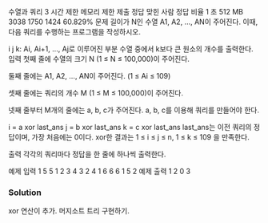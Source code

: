 수열과 쿼리 3
시간 제한	메모리 제한	제출	정답	맞힌 사람	정답 비율
1 초	512 MB	3038	1750	1424	60.829%
문제
길이가 N인 수열 A1, A2, ..., AN이 주어진다. 이때, 다음 쿼리를 수행하는 프로그램을 작성하시오.

i j k: Ai, Ai+1, ..., Aj로 이루어진 부분 수열 중에서 k보다 큰 원소의 개수를 출력한다.
입력
첫째 줄에 수열의 크기 N (1 ≤ N ≤ 100,000)이 주어진다.

둘째 줄에는 A1, A2, ..., AN이 주어진다. (1 ≤ Ai ≤ 109)

셋째 줄에는 쿼리의 개수 M (1 ≤ M ≤ 100,000)이 주어진다.

넷째 줄부터 M개의 줄에는 a, b, c가 주어진다. a, b, c를 이용해 쿼리를 만들어야 한다.

i = a xor last_ans
j = b xor last_ans
k = c xor last_ans
last_ans는 이전 쿼리의 정답이며, 가장 처음에는 0이다. xor한 결과는 1 ≤ i ≤ j ≤ n, 1 ≤ k ≤ 109 을 만족한다.

출력
각각의 쿼리마다 정답을 한 줄에 하나씩 출력한다.

예제 입력 1 
5
5 1 2 3 4
3
2 4 1
6 6 6
1 5 2
예제 출력 1 
2
0
3

### Solution
xor 연산이 추가.
머지소트 트리 구현하기.
